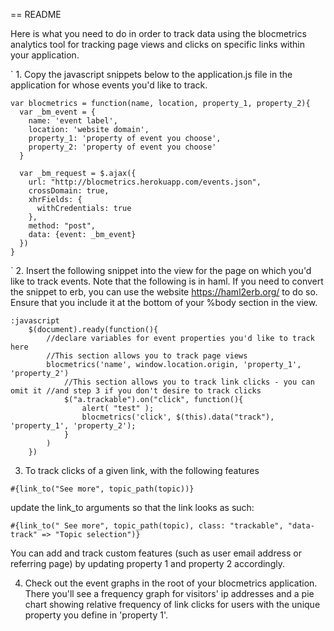 == README

Here is what you need to do in order to track data using the blocmetrics analytics tool for tracking page views and clicks on specific links within your application.


` 1.  Copy the javascript snippets below to the application.js file in the application for whose events you'd like to track. 

```
var blocmetrics = function(name, location, property_1, property_2){
  var _bm_event = {
    name: 'event label',
    location: 'website domain',
    property_1: 'property of event you choose',
    property_2: 'property of event you choose'
  }

  var _bm_request = $.ajax({
    url: "http://blocmetrics.herokuapp.com/events.json",
    crossDomain: true,
    xhrFields: {
      withCredentials: true
    },
    method: "post",
    data: {event: _bm_event}
  })
}
```

` 2. Insert the following snippet into the view for the page on which you'd like to track events. Note that the following is in haml. If you need to convert the snippet to erb, you can use the website https://haml2erb.org/ to do so. Ensure that you include it at the bottom of your %body section in the view.

```
:javascript
	$(document).ready(function(){
		//declare variables for event properties you'd like to track here
		//This section allows you to track page views
		blocmetrics('name', window.location.origin, 'property_1', 'property_2')
			//This section allows you to track link clicks - you can omit it //and step 3 if you don't desire to track clicks 
			$("a.trackable").on("click", function(){
				alert( "test" );
				blocmetrics('click', $(this).data("track"), 'property_1', 'property_2');
			}
		)
	})
```

  3. To track clicks of a given link, with the following features

```
#{link_to("See more", topic_path(topic))}
```

update the link_to arguments so that the link looks as such: 

```
#{link_to(" See more", topic_path(topic), class: "trackable", "data-track" => "Topic selection")}
```

You can add and track custom features (such as user email address or referring page) by updating property 1 and property 2 accordingly.

  4. Check out the event graphs in the root of your blocmetrics application. There you'll see a frequency graph for visitors' ip addresses and a pie chart showing relative frequency of link clicks for users with the unique property you define in 'property 1'.
